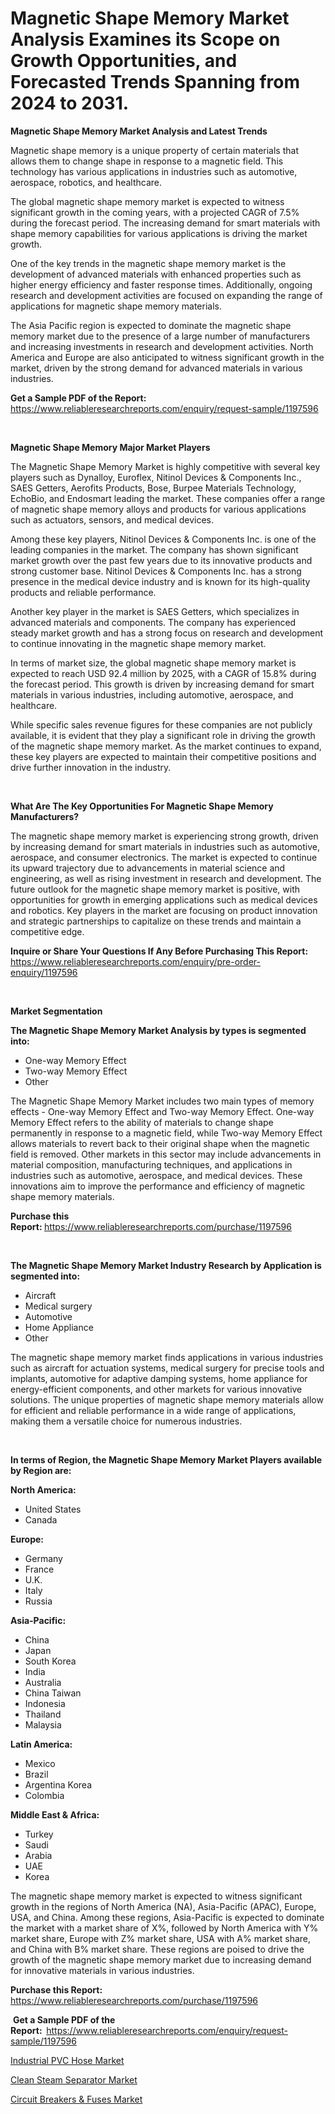 <p><h1>Magnetic Shape Memory Market Analysis Examines its Scope on Growth Opportunities, and Forecasted Trends Spanning from 2024 to 2031.</h1></p><p><strong>Magnetic Shape Memory Market Analysis and Latest Trends</strong></p>
<p><p>Magnetic shape memory is a unique property of certain materials that allows them to change shape in response to a magnetic field. This technology has various applications in industries such as automotive, aerospace, robotics, and healthcare.</p><p>The global magnetic shape memory market is expected to witness significant growth in the coming years, with a projected CAGR of 7.5% during the forecast period. The increasing demand for smart materials with shape memory capabilities for various applications is driving the market growth.</p><p>One of the key trends in the magnetic shape memory market is the development of advanced materials with enhanced properties such as higher energy efficiency and faster response times. Additionally, ongoing research and development activities are focused on expanding the range of applications for magnetic shape memory materials.</p><p>The Asia Pacific region is expected to dominate the magnetic shape memory market due to the presence of a large number of manufacturers and increasing investments in research and development activities. North America and Europe are also anticipated to witness significant growth in the market, driven by the strong demand for advanced materials in various industries.</p></p>
<p><strong>Get a Sample PDF of the Report:&nbsp;</strong> <a href="https://www.reliableresearchreports.com/enquiry/request-sample/1197596">https://www.reliableresearchreports.com/enquiry/request-sample/1197596</a></p>
<p>&nbsp;</p>
<p><strong>Magnetic Shape Memory Major Market Players</strong></p>
<p><p>The Magnetic Shape Memory Market is highly competitive with several key players such as Dynalloy, Euroflex, Nitinol Devices & Components Inc., SAES Getters, Aerofits Products, Bose, Burpee Materials Technology, EchoBio, and Endosmart leading the market. These companies offer a range of magnetic shape memory alloys and products for various applications such as actuators, sensors, and medical devices.</p><p>Among these key players, Nitinol Devices & Components Inc. is one of the leading companies in the market. The company has shown significant market growth over the past few years due to its innovative products and strong customer base. Nitinol Devices & Components Inc. has a strong presence in the medical device industry and is known for its high-quality products and reliable performance.</p><p>Another key player in the market is SAES Getters, which specializes in advanced materials and components. The company has experienced steady market growth and has a strong focus on research and development to continue innovating in the magnetic shape memory market.</p><p>In terms of market size, the global magnetic shape memory market is expected to reach USD 92.4 million by 2025, with a CAGR of 15.8% during the forecast period. This growth is driven by increasing demand for smart materials in various industries, including automotive, aerospace, and healthcare.</p><p>While specific sales revenue figures for these companies are not publicly available, it is evident that they play a significant role in driving the growth of the magnetic shape memory market. As the market continues to expand, these key players are expected to maintain their competitive positions and drive further innovation in the industry.</p></p>
<p>&nbsp;</p>
<p><strong>What Are The Key Opportunities For Magnetic Shape Memory Manufacturers?</strong></p>
<p><p>The magnetic shape memory market is experiencing strong growth, driven by increasing demand for smart materials in industries such as automotive, aerospace, and consumer electronics. The market is expected to continue its upward trajectory due to advancements in material science and engineering, as well as rising investment in research and development. The future outlook for the magnetic shape memory market is positive, with opportunities for growth in emerging applications such as medical devices and robotics. Key players in the market are focusing on product innovation and strategic partnerships to capitalize on these trends and maintain a competitive edge.</p></p>
<p><strong>Inquire or Share Your Questions If Any Before Purchasing This Report:</strong> <a href="https://www.reliableresearchreports.com/enquiry/pre-order-enquiry/1197596">https://www.reliableresearchreports.com/enquiry/pre-order-enquiry/1197596</a></p>
<p>&nbsp;</p>
<p><strong>Market Segmentation</strong></p>
<p><strong>The Magnetic Shape Memory Market Analysis by types is segmented into:</strong></p>
<p><ul><li>One-way Memory Effect</li><li>Two-way Memory Effect</li><li>Other</li></ul></p>
<p><p>The Magnetic Shape Memory Market includes two main types of memory effects - One-way Memory Effect and Two-way Memory Effect. One-way Memory Effect refers to the ability of materials to change shape permanently in response to a magnetic field, while Two-way Memory Effect allows materials to revert back to their original shape when the magnetic field is removed. Other markets in this sector may include advancements in material composition, manufacturing techniques, and applications in industries such as automotive, aerospace, and medical devices. These innovations aim to improve the performance and efficiency of magnetic shape memory materials.</p></p>
<p><strong>Purchase this Report:&nbsp;</strong><a href="https://www.reliableresearchreports.com/purchase/1197596">https://www.reliableresearchreports.com/purchase/1197596</a></p>
<p>&nbsp;</p>
<p><strong>The Magnetic Shape Memory Market Industry Research by Application is segmented into:</strong></p>
<p><ul><li>Aircraft</li><li>Medical surgery</li><li>Automotive</li><li>Home Appliance</li><li>Other</li></ul></p>
<p><p>The magnetic shape memory market finds applications in various industries such as aircraft for actuation systems, medical surgery for precise tools and implants, automotive for adaptive damping systems, home appliance for energy-efficient components, and other markets for various innovative solutions. The unique properties of magnetic shape memory materials allow for efficient and reliable performance in a wide range of applications, making them a versatile choice for numerous industries.</p></p>
<p>&nbsp;</p>
<p><strong>In terms of Region, the Magnetic Shape Memory Market Players available by Region are:</strong></p>
<p>
    <p> <strong> North America: </strong>
        <ul>
            <li>United States</li>
            <li>Canada</li>
        </ul>
        </p> 
    <p> <strong> Europe: </strong>
        <ul>
            <li>Germany</li>
            <li>France</li>
            <li>U.K.</li>
            <li>Italy</li>
            <li>Russia</li>
        </ul>
        </p> 
    <p> <strong> Asia-Pacific: </strong>
        <ul>
            <li>China</li>
            <li>Japan</li>
            <li>South Korea</li>
            <li>India</li>
            <li>Australia</li>
            <li>China Taiwan</li>
            <li>Indonesia</li>
            <li>Thailand</li>
            <li>Malaysia</li>
        </ul>
        </p> 
    <p> <strong> Latin America: </strong>
        <ul>
            <li>Mexico</li>
            <li>Brazil</li>
            <li>Argentina Korea</li>
            <li>Colombia</li>
        </ul>
        </p> 
    <p> <strong> Middle East & Africa: </strong>
        <ul>
            <li>Turkey</li>
            <li>Saudi</li>
            <li>Arabia</li>
            <li>UAE</li>
            <li>Korea</li>
        </ul>
    </p>
    </p>
<p><p>The magnetic shape memory market is expected to witness significant growth in the regions of North America (NA), Asia-Pacific (APAC), Europe, USA, and China. Among these regions, Asia-Pacific is expected to dominate the market with a market share of X%, followed by North America with Y% market share, Europe with Z% market share, USA with A% market share, and China with B% market share. These regions are poised to drive the growth of the magnetic shape memory market due to increasing demand for innovative materials in various industries.</p></p>
<p><strong>Purchase this Report: </strong><a href="https://www.reliableresearchreports.com/purchase/1197596">https://www.reliableresearchreports.com/purchase/1197596</a></p>
<p>&nbsp;<strong>Get a Sample PDF of the Report:&nbsp;&nbsp;</strong><a href="https://www.reliableresearchreports.com/enquiry/request-sample/1197596">https://www.reliableresearchreports.com/enquiry/request-sample/1197596</a></p>
<p><strong></strong></p>
<p><p><a href="https://view.publitas.com/reportprime-1/industrial-pvc-hose-market-size-and-examines-its-market-scope-with-a-primary-focus-on-growth-opportunities-and-forecasted-trends-spanning-from-2023-to-2030/">Industrial PVC Hose Market</a></p><p><a href="https://view.publitas.com/reportprime-1/clean-steam-separator-market-size-growing-and-forecasted-for-period-from-2023-2030-and-provides-complete-market-analysis-of-this-market/">Clean Steam Separator Market</a></p><p><a href="https://view.publitas.com/reportprime-1/circuit-breakers-fuses-market-analysis-examines-its-scope-on-growth-opportunities-and-forecasted-trends-spanning-from-2023-to-2030/">Circuit Breakers & Fuses Market</a></p></p>